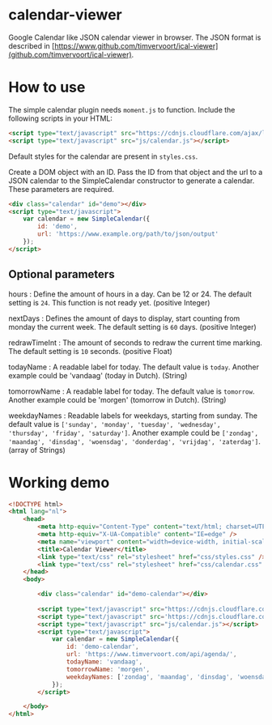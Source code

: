 # calendar-viewer
Google Calendar like JSON calendar viewer in browser. The JSON format is described in [https://www.github.com/timvervoort/ical-viewer](github.com/timvervoort/ical-viewer).

# How to use
The simple calendar plugin needs `moment.js` to function. Include the following scripts in your HTML:
```html
<script type="text/javascript" src="https://cdnjs.cloudflare.com/ajax/libs/moment.js/2.23.0/moment.min.js"></script>
<script type="text/javascript" src="js/calendar.js"></script>
```

Default styles for the calendar are present in `styles.css`.

Create a DOM object with an ID. Pass the ID from that object and the url to a JSON calendar to the SimpleCalendar constructor to generate a calendar. These parameters are required.
```html
<div class="calendar" id="demo"></div>
<script type="text/javascript">
    var calendar = new SimpleCalendar({
        id: 'demo',
        url: 'https://www.example.org/path/to/json/output'
    });
</script>
```

## Optional parameters
hours
: Define the amount of hours in a day. Can be 12 or 24. The default setting is `24`. This function is not ready yet. (positive Integer)

nextDays
: Defines the amount of days to display, start counting from monday the current week. The default setting is `60` days. (positive Integer)

redrawTimeInt
: The amount of seconds to redraw the current time marking. The default setting is `10` seconds. (positive Float)

todayName
: A readable label for today. The default value is `today`. Another example could be 'vandaag' (today in Dutch). (String)

tomorrowName
: A readable label for today. The default value is `tomorrow`. Another example could be 'morgen' (tomorrow in Dutch). (String)

weekdayNames
: Readable labels for weekdays, starting from sunday. The default value is `['sunday', 'monday', 'tuesday', 'wednesday', 'thursday', 'friday', 'saturday']`. Another example could be `['zondag', 'maandag', 'dinsdag', 'woensdag', 'donderdag', 'vrijdag', 'zaterdag']`. (array of Strings)

# Working demo
```html
<!DOCTYPE html>
<html lang="nl">
    <head>
        <meta http-equiv="Content-Type" content="text/html; charset=UTF-8" />
        <meta http-equiv="X-UA-Compatible" content="IE=edge" />
        <meta name="viewport" content="width=device-width, initial-scale=1, maximum-scale=1" />
        <title>Calendar Viewer</title>
        <link type="text/css" rel="stylesheet" href="css/styles.css" />
        <link type="text/css" rel="stylesheet" href="css/calendar.css" />
    </head>
    <body>

        <div class="calendar" id="demo-calendar"></div>
        
        <script type="text/javascript" src="https://cdnjs.cloudflare.com/ajax/libs/moment.js/2.23.0/moment.min.js"></script>
        <script type="text/javascript" src='https://cdnjs.cloudflare.com/ajax/libs/jquery/2.1.3/jquery.min.js'></script>
        <script type="text/javascript" src="js/calendar.js"></script>
        <script type="text/javascript">
            var calendar = new SimpleCalendar({
                id: 'demo-calendar',
                url: 'https://www.timvervoort.com/api/agenda/',
                todayName: 'vandaag',
                tomorrowName: 'morgen',
                weekdayNames: ['zondag', 'maandag', 'dinsdag', 'woensdag', 'donderdag', 'vrijdag', 'zaterdag']
            });
        </script>

    </body>
</html>
```